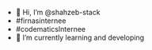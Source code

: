 - 👋 Hi, I’m @shahzeb-stack
- #firnasinternee
- #codematicsInternee
- 🌱 I’m currently learning  and developing

<!---
shahzeb-stack/shahzeb-stack is a ✨ special ✨ repository because its `README.md` (this file) appears on your GitHub profile.
You can click the Preview link to take a look at your changes.
--->
